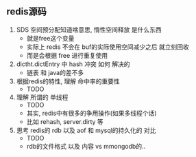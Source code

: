 ## redis源码
1. SDS 空间预分配知道啥意思, 惰性空间释放 是什么东西
   - 就是free这个变量
   - 实际上 redis 不会在 buf的实际使用空间减少之后 就立刻回收
   - 而是会根据 free 进行重复使用
2. dictht.dictEntry 中 hash  冲突 如何 解决的
   - 链表 和 java的差不多
3. 根据redis的特性, 理解 命中率的重要性
   - TODO
4. 理解 所谓的 单线程
   - TODO
   - 其实, redis中有很多的争用操作(如果多线程个话)
   - 比如 rehash, server.dirty 等
5. 思考 redis的 rdb 以及 aof  和 mysql的持久化的 对比
   - TODO
   - rdb的文件格式 以及 内容 vs mmongodb的..